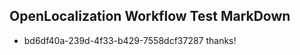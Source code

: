 ## OpenLocalization Workflow Test MarkDown
* bd6df40a-239d-4f33-b429-7558dcf37287 thanks!

<!--HONumber=Jul16_HO4-->


